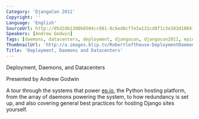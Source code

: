 ```yaml
---
Category: 'DjangoCon 2011'
Copyright: ''
Language: 'English'
SourceUrl: http://05d2db1380b6504cc981-8cbed8cf7e3a131cd8f1c3e383d10041.r93.cf2.rackcdn.com/djangocon-2011/78_deployment-daemons-and-datacenters.m4v
Speakers: [Andrew Godwin]
Tags: [daemons, datacenters, deployment, djangocon, djangocon2011, epio, ep.io, hosting]
ThumbnailUrl: 'http://a.images.blip.tv/Robertlofthouse-DeploymentDaemonsAndDatacenters670-810.jpg'
Title: 'Deployment, Daemons and Datacenters'
---
```

Deployment, Daemons, and Datacenters

Presented by Andrew Godwin

A tour through the systems that power [ep.io](http://ep.io/), the Python
hosting platform, from the array of daemons powering the system, to how
redundancy is set up, and also covering general best practices for hosting
Django sites yourself.

